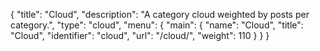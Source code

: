 {
  "title": "Cloud",
  "description": "A category cloud weighted by posts per category.",
  "type": "cloud",
  "menu": {
    "main": {
      "name": "Cloud",
      "title": "Cloud",
      "identifier": "cloud",
      "url": "/cloud/",
      "weight": 110
    }
  }
}